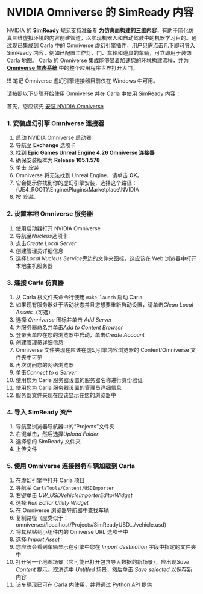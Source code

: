 # NVIDIA Omniverse 的 SimReady 内容

NVIDIA 的 [__SimReady__](https://developer.nvidia.com/omniverse/simready-assets) 规范支持准备专 __为仿真而构建的三维内容__，有助于简化仿真三维虚拟环境的内容创建管道，以实现机器人和自动驾驶中的机器学习目的。通过现已集成到 Carla 中的 Omniverse 虚幻引擎插件，用户只需点击几下即可导入 SimReady 内容，例如已配置工作灯、门、车轮和道具的车辆，可立即用于装饰 Carla  地图。 Carla  的 Omniverse 集成能够显着加速您的环境构建流程，并为 [__Omniverse 生态系统__](https://www.nvidia.com/en-us/omniverse/ecosystem/) 中的整个应用程序世界打开大门。

!!! 笔记
    Omniverse 虚幻引擎连接器目前仅在 Windows 中可用。

请按照以下步骤开始使用 Omniverse 并在 Carla  中使用 SimReady 内容：

首先，您应该先 [安装 NVIDIA Omniverse](https://docs.omniverse.nvidia.com/install-guide/latest/index.html)

### 1. 安装虚幻引擎 Omniverse 连接器

1. 启动 NVIDIA Omniverse 启动器
2. 导航至 **Exchange** 选项卡
3. 找到 __Epic Games Unreal Engine 4.26 Omniverse 连接器__ 
4. 确保安装版本为 **Release 105.1.578**
5. 单击 *安装*
6. Omniverse 将无法找到 Unreal Engine，请单击 **OK**。
7. 它会提示你找到你的虚幻引擎安装，选择这个路径：{UE4_ROOT}\Engine\Plugins\Marketplace\NVIDIA
8. 按 *安装*。

### 2. 设置本地 Omniverse 服务器

1. 使用启动器打开 NVIDIA Omniverse
2. 导航至*Nucleus*选项卡
3. 点击*Create Local Server*
4. 创建管理员详细信息
5. 选择*Local Nucleus Service*旁边的文件夹图标，这应该在 Web 浏览器中打开本地主机服务器

### 3. 连接 Carla  仿真器

1. 从 Carla 根文件夹命令行使用 `make launch` 启动 Carla
2. 如果现有服务器处于活动状态并且您想要重新启动设置，请单击*Clean Local Assets*（可选） 
3. 选择 *Omniverse* 图标并单击 *Add Server*
4. 为服务器命名并单击*Add to Content Browser*
5. 登录表单应在您的浏览器中启动，单击*Create Account*
6. 创建管理员详细信息
7. Omniverse 文件夹现在应该在虚幻引擎内容浏览器的 Content/Omniverse 文件夹中可见
8. 再次访问您的网络浏览器
9. 单击*Connect to a Server*
10. 使用您为 Carla  服务器设置的服务器名称进行身份验证
11. 使用您为 Carla  服务器设置的管理员详细信息
12. 服务器文件夹现在应该显示在您的浏览器中

### 4. 导入 SimReady 资产

1. 导航至浏览器导航器中的“Projects”文件夹
2. 右键单击，然后选择*Upload Folder*
3. 选择您的 SimReady 文件夹
4. 上传文件

### 5. 使用 Omniverse 连接器将车辆加载到 Carla

1. 在虚幻引擎中打开 Carla  项目
2. 导航至 `CarlaTools/Content/USDImporter`
3. 右键单击 *UW_USDVehicleImporterEditorWidget*
4. 选择 *Run Editor Utility Widget*
5. 在 Omniverse 浏览器导航器中查找车辆
6. 复制路径（应类似于：omniverse://localhost/Projects/SimReadyUSD.../vehicle.usd)
7. 将其粘贴到小组件内的 Omiverse URL 选项卡中
8. 选择 *Import Asset*
9. 您应该会看到车辆显示在引擎中您在 *Import destination* 字段中指定的文件夹中
10. 打开另一个地图场景（它可能已打开包含导入数据的新场景），应出现*Save Content* 提示。取消选中 *Untitled* 场景，然后单击 *Save selected* 以保存新内容
11. 该车辆现已可在 Carla  内使用，并将通过 Python API 提供

